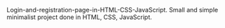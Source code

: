 Login-and-registration-page-in-HTML-CSS-JavaScript.
Small and simple minimalist project done in HTML, CSS, JavaScript.
